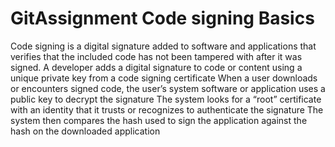 # GitAssignment Code signing Basics
Code signing is a digital signature added to software and applications that verifies that the included code has not been tampered with after it was signed.
A developer adds a digital signature to code or content using a unique private key from a code signing certificate
When a user downloads or encounters signed code, the user’s system software or application uses a public key to decrypt the signature
The system looks for a “root” certificate with an identity that it trusts or recognizes to authenticate the signature
The system then compares the hash used to sign the application against the hash on the downloaded application
